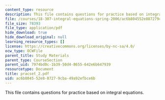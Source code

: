 ```yaml
---
content_type: resource
description: This file contains questions for practice based on integral equations.
file: /courses/18-307-integral-equations-spring-2006/ac6b804552e887279cba49a92efbce6b_pracset_2.pdf
file_size: 78393
file_type: application/pdf
hide_download: true
hide_download_original: null
learning_resource_types: []
license: https://creativecommons.org/licenses/by-nc-sa/4.0/
ocw_type: OCWFile
parent_title: Study Materials
parent_type: CourseSection
parent_uid: 7974bd0c-1b39-50d4-8655-642e6b647939
resourcetype: Document
title: pracset_2.pdf
uid: ac6b8045-52e8-8727-9cba-49a92efbce6b
---
```

This file contains questions for practice based on integral equations.